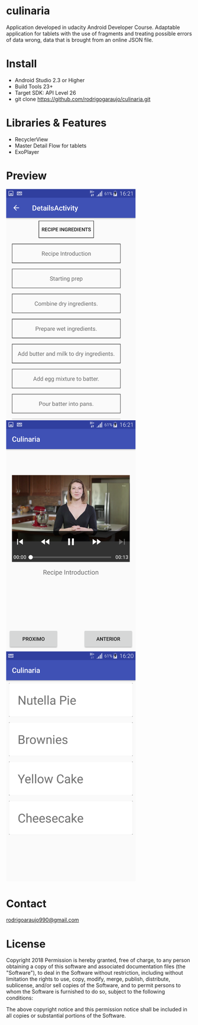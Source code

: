 # culinaria
Application developed in udacity Android Developer Course. Adaptable application for tablets with the use of fragments and treating possible errors of data wrong, data that is brought from an online JSON file.

# Install
- Android Studio 2.3 or Higher
- Build Tools 23+
- Target SDK: API Level 26
- git clone https://github.com/rodrigogaraujo/culinaria.git

# Libraries & Features
- RecyclerView
- Master Detail Flow for tablets
- ExoPlayer

# Preview
<img src="https://github.com/rodrigogaraujo/culinaria/blob/master/Screenshot_2018-05-12-16-21-10.png" width="350"/>
<img src="https://github.com/rodrigogaraujo/culinaria/blob/master/Screenshot_2018-05-12-16-21-22.png" width="350"/>
<img src="https://github.com/rodrigogaraujo/culinaria/blob/master/Screenshot_2018-05-12-16-20-47.png" width="350"/>

# Contact
rodrigoaraujo990@gmail.com

# License
Copyright 2018 Permission is hereby granted, free of charge, to any person obtaining a copy of this software and associated documentation files (the "Software"), to deal in the Software without restriction, including without limitation the rights to use, copy, modify, merge, publish, distribute, sublicense, and/or sell copies of the Software, and to permit persons to whom the Software is furnished to do so, subject to the following conditions:

The above copyright notice and this permission notice shall be included in all copies or substantial portions of the Software.
